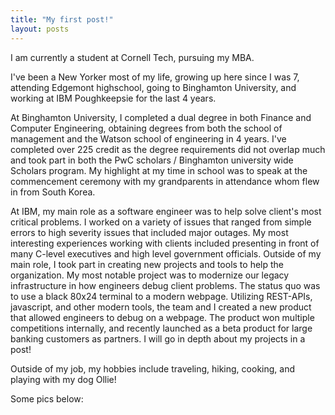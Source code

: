 ```yaml
---
title: "My first post!"
layout: posts
---
```


I am currently a student at Cornell Tech, pursuing my MBA. 

I've been a New Yorker most of my life, growing up here since I was 7, attending Edgemont highschool, going to Binghamton University, and working at IBM Poughkeepsie for the last 4 years. 

At Binghamton University, I completed a dual degree in both Finance and Computer Engineering, obtaining degrees from both the school of management and the Watson school of engineering in 4 years. I've completed over 225 credit as the degree requirements did not overlap much and took part in both the PwC scholars / Binghamton university wide Scholars program. My highlight at my time in school was to speak at the commencement ceremony with my grandparents in attendance whom flew in from South Korea.

At IBM, my main role as a software engineer was to help solve client's most critical problems. I worked on a variety of issues that ranged from simple errors to high severity issues that included major outages. My most interesting experiences working with clients included presenting in front of many C-level executives and high level government officials. Outside of my main role, I took part in creating new projects and tools to help the organization. My most notable project was to modernize our legacy infrastructure in how engineers debug client problems. The status quo was to use a black 80x24 terminal to a modern webpage. Utilizing REST-APIs, javascript, and other modern tools, the team and I created a new product that allowed engineers to debug on a webpage. The product won multiple competitions internally, and recently launched as a beta product for large banking customers as partners. I will go in depth about my projects in a post!

Outside of my job, my hobbies include traveling, hiking, cooking, and playing with my dog Ollie!

Some pics below:
